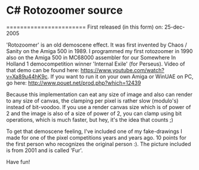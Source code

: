 # C# Rotozoomer source
=======================
First released (in this form) on: 25-dec-2005

'Rotozoomer' is an old demoscene effect. It was first invented by Chaos / Sanity on the Amiga 500 in 1989. I 
programmed my first rotozoomer in 1990 also on the Amiga 500 in MC68000 assembler for our 
Somewhere In Holland 1 democompetition winner 'Internal Exile' (for Perseus). Video of that demo can be found here:
https://www.youtube.com/watch?v=Xa89u44hK9c. If you want to run it on your own Amiga or WinUAE on PC, go here:
http://www.pouet.net/prod.php?which=12439

Because this implementation can eat any size of image and also can render to any size of canvas, the
clamping per pixel is rather slow (modulo's) instead of bit-voodoo. If you use a render canvas size which 
is of power of 2 and the image is also of a size of power of 2, you can clamp using bit operations, which
is much faster, but hey, it's the idea that counts ;)

To get that demoscene feeling, I've included one of my fake-drawings I made for one of the pixel competitions
years and years ago. 10 points for the first person who recognizes the original person :). The picture included 
is from 2001 and is called 'Fur'. 

Have fun!
